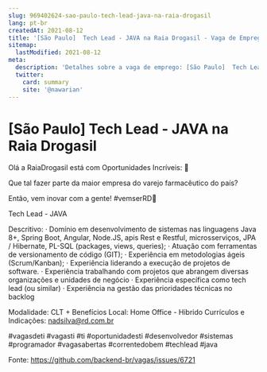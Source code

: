 ```yaml
---
slug: 969402624-sao-paulo-tech-lead-java-na-raia-drogasil
lang: pt-br
createdAt: 2021-08-12
title: '[São Paulo]  Tech Lead - JAVA na Raia Drogasil - Vaga de Emprego'
sitemap:
  lastModified: 2021-08-12
meta:
  description: 'Detalhes sobre a vaga de emprego: [São Paulo]  Tech Lead - JAVA na Raia Drogasil'
  twitter:
    card: summary
    site: '@nawarian'
---
```


# [São Paulo]  Tech Lead - JAVA na Raia Drogasil

Olá a RaiaDrogasil está com Oportunidades Incríveis: 🚀

Que tal fazer parte da maior empresa do varejo farmacêutico do país?

Então, vem inovar com a gente! #vemserRD💚

Tech Lead - JAVA

Descritivo:
·   Domínio em desenvolvimento de sistemas nas linguagens Java 8+, Spring Boot, Angular, Node.JS, apis Rest e Restful, microsserviços, JPA / Hibernate, PL-SQL (packages, views, queries);
·   Atuação com ferramentas de versionamento de código (GIT);
·   Experiência em metodologias ágeis (Scrum/Kanban);
·   Experiência liderando a execução de projetos de software.
·   Experiência trabalhando com projetos que abrangem diversas organizações e unidades de negócio
·   Experiência específica como tech lead (ou similar)
·   Experiência na gestão das prioridades técnicas no backlog

Modalidade: CLT + Benefícios
Local: Home Office - Hibrido 
Currículos e Indicações: nadsilva@rd.com.br

#vagasdeti #vagasti #ti #oportunidadesti #desenvolvedor #sistemas #programador #vagasabertas #correntedobem #techlead #java

Fonte: https://github.com/backend-br/vagas/issues/6721